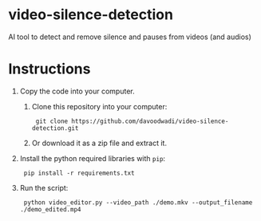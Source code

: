 # video-silence-detection

AI tool to detect and remove silence and pauses from videos (and audios)

# Instructions

1. Copy the code into your computer.
    1. Clone this repository into your computer:
            
            git clone https://github.com/davoodwadi/video-silence-detection.git
            
    2. Or download it as a zip file and extract it.
    
2. Install the python required libraries with `pip`:

        pip install -r requirements.txt
        
3. Run the script:

        python video_editor.py --video_path ./demo.mkv --output_filename ./demo_edited.mp4        
